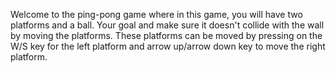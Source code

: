 Welcome to the ping-pong game where in this game, you will have two platforms and a ball. Your goal and make sure it doesn't collide with the wall by moving the platforms. These platforms can be moved by pressing on the W/S key for the left platform and arrow up/arrow down key to move the right platform.

